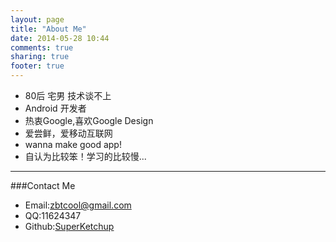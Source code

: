```yaml
---
layout: page
title: "About Me"
date: 2014-05-28 10:44
comments: true
sharing: true
footer: true
---
```



* 80后 宅男 技术谈不上
* Android 开发者
* 热衷Google,喜欢Google Design
* 爱尝鲜，爱移动互联网
* wanna make good app!
* 自认为比较笨！学习的比较慢...

---


###Contact Me

* Email:zbtcool@gmail.com
* QQ:11624347
* Github:[SuperKetchup](https://github.com/SuperKetchup)
